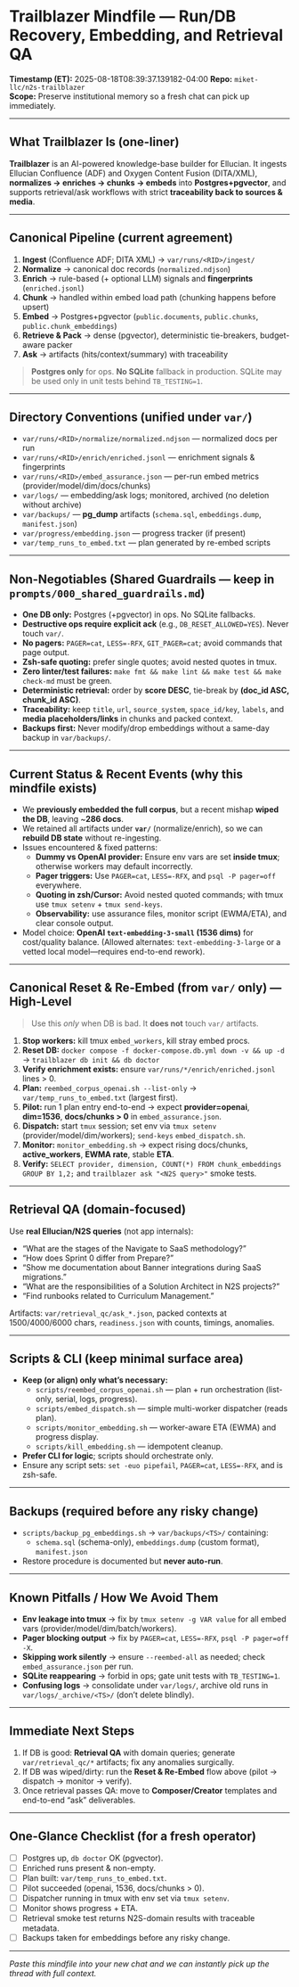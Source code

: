 # Trailblazer Mindfile — Run/DB Recovery, Embedding, and Retrieval QA

**Timestamp (ET):** 2025-08-18T08:39:37.139182-04:00
**Repo:** `miket-llc/n2s-trailblazer`\
**Scope:** Preserve institutional memory so a fresh chat can pick up immediately.

______________________________________________________________________

## What Trailblazer Is (one-liner)

**Trailblazer** is an AI-powered knowledge-base builder for Ellucian. It ingests Ellucian Confluence (ADF) and Oxygen Content Fusion (DITA/XML), **normalizes → enriches → chunks → embeds** into **Postgres+pgvector**, and supports retrieval/ask workflows with strict **traceability back to sources & media**.

______________________________________________________________________

## Canonical Pipeline (current agreement)

1. **Ingest** (Confluence ADF; DITA XML) → `var/runs/<RID>/ingest/`
1. **Normalize** → canonical doc records (`normalized.ndjson`)
1. **Enrich** → rule-based (+ optional LLM) signals and **fingerprints** (`enriched.jsonl`)
1. **Chunk** → handled within embed load path (chunking happens before upsert)
1. **Embed** → Postgres+pgvector (`public.documents`, `public.chunks`, `public.chunk_embeddings`)
1. **Retrieve & Pack** → dense (pgvector), deterministic tie-breakers, budget-aware packer
1. **Ask** → artifacts (hits/context/summary) with traceability

> **Postgres only** for ops. **No SQLite** fallback in production. SQLite may be used only in unit tests behind `TB_TESTING=1`.

______________________________________________________________________

## Directory Conventions (unified under `var/`)

- `var/runs/<RID>/normalize/normalized.ndjson` — normalized docs per run
- `var/runs/<RID>/enrich/enriched.jsonl` — enrichment signals & fingerprints
- `var/runs/<RID>/embed_assurance.json` — per-run embed metrics (provider/model/dim/docs/chunks)
- `var/logs/` — embedding/ask logs; monitored, archived (no deletion without archive)
- `var/backups/` — **pg_dump** artifacts (`schema.sql`, `embeddings.dump`, `manifest.json`)
- `var/progress/embedding.json` — progress tracker (if present)
- `var/temp_runs_to_embed.txt` — plan generated by re-embed scripts

______________________________________________________________________

## Non-Negotiables (Shared Guardrails — keep in `prompts/000_shared_guardrails.md`)

- **One DB only:** Postgres (+pgvector) in ops. No SQLite fallbacks.
- **Destructive ops require explicit ack** (e.g., `DB_RESET_ALLOWED=YES`). Never touch `var/`.
- **No pagers:** `PAGER=cat`, `LESS=-RFX`, `GIT_PAGER=cat`; avoid commands that page output.
- **Zsh-safe quoting:** prefer single quotes; avoid nested quotes in tmux.
- **Zero linter/test failures:** `make fmt && make lint && make test && make check-md` must be green.
- **Deterministic retrieval:** order by **score DESC**, tie-break by **(doc_id ASC, chunk_id ASC)**.
- **Traceability:** keep `title`, `url`, `source_system`, `space_id/key`, `labels`, and **media placeholders/links** in chunks and packed context.
- **Backups first:** Never modify/drop embeddings without a same-day backup in `var/backups/`.

______________________________________________________________________

## Current Status & Recent Events (why this mindfile exists)

- We **previously embedded the full corpus**, but a recent mishap **wiped the DB**, leaving ~**286 docs**.
- We retained all artifacts under **`var/`** (normalize/enrich), so we can **rebuild DB state** without re-ingesting.
- Issues encountered & fixed patterns:
  - **Dummy vs OpenAI provider:** Ensure env vars are set **inside tmux**; otherwise workers may default incorrectly.
  - **Pager triggers:** Use `PAGER=cat`, `LESS=-RFX`, and `psql -P pager=off` everywhere.
  - **Quoting in zsh/Cursor:** Avoid nested quoted commands; with tmux use `tmux setenv` + `tmux send-keys`.
  - **Observability:** use assurance files, monitor script (EWMA/ETA), and clear console output.
- Model choice: **OpenAI `text-embedding-3-small` (1536 dims)** for cost/quality balance. (Allowed alternates: `text-embedding-3-large` or a vetted local model—requires end-to-end rework).

______________________________________________________________________

## Canonical Reset & Re-Embed (from `var/` only) — High-Level

> Use this *only* when DB is bad. It **does not** touch `var/` artifacts.

1. **Stop workers:** kill tmux `embed_workers`, kill stray embed procs.
1. **Reset DB:** `docker compose -f docker-compose.db.yml down -v && up -d` → `trailblazer db init && db doctor`
1. **Verify enrichment exists:** ensure `var/runs/*/enrich/enriched.jsonl` lines > 0.
1. **Plan:** `reembed_corpus_openai.sh --list-only` → `var/temp_runs_to_embed.txt` (largest first).
1. **Pilot:** run 1 plan entry end-to-end → expect **provider=openai**, **dim=1536**, **docs/chunks > 0** in `embed_assurance.json`.
1. **Dispatch:** start `tmux` session; set env via `tmux setenv` (provider/model/dim/workers); `send-keys` `embed_dispatch.sh`.
1. **Monitor:** `monitor_embedding.sh` → expect rising docs/chunks, **active_workers**, **EWMA rate**, stable **ETA**.
1. **Verify:** `SELECT provider, dimension, COUNT(*) FROM chunk_embeddings GROUP BY 1,2;` and `trailblazer ask "<N2S query>"` smoke tests.

______________________________________________________________________

## Retrieval QA (domain-focused)

Use **real Ellucian/N2S queries** (not app internals):

- “What are the stages of the Navigate to SaaS methodology?”
- “How does Sprint 0 differ from Prepare?”
- “Show me documentation about Banner integrations during SaaS migrations.”
- “What are the responsibilities of a Solution Architect in N2S projects?”
- “Find runbooks related to Curriculum Management.”

Artifacts: `var/retrieval_qc/ask_*.json`, packed contexts at 1500/4000/6000 chars, `readiness.json` with counts, timings, anomalies.

______________________________________________________________________

## Scripts & CLI (keep minimal surface area)

- **Keep (or align) only what’s necessary:**
  - `scripts/reembed_corpus_openai.sh` — plan + run orchestration (list-only, serial, logs, progress).
  - `scripts/embed_dispatch.sh` — simple multi-worker dispatcher (reads plan).
  - `scripts/monitor_embedding.sh` — worker-aware ETA (EWMA) and progress display.
  - `scripts/kill_embedding.sh` — idempotent cleanup.
- **Prefer CLI for logic**; scripts should orchestrate only.
- Ensure any script sets: `set -euo pipefail`, `PAGER=cat`, `LESS=-RFX`, and is zsh-safe.

______________________________________________________________________

## Backups (required before any risky change)

- `scripts/backup_pg_embeddings.sh` → `var/backups/<TS>/` containing:
  - `schema.sql` (schema-only), `embeddings.dump` (custom format), `manifest.json`
- Restore procedure is documented but **never auto-run**.

______________________________________________________________________

## Known Pitfalls / How We Avoid Them

- **Env leakage into tmux** → fix by `tmux setenv -g VAR value` for all embed vars (provider/model/dim/batch/workers).
- **Pager blocking output** → fix by `PAGER=cat`, `LESS=-RFX`, `psql -P pager=off -X`.
- **Skipping work silently** → ensure `--reembed-all` as needed; check `embed_assurance.json` per run.
- **SQLite reappearing** → forbid in ops; gate unit tests with `TB_TESTING=1`.
- **Confusing logs** → consolidate under `var/logs/`, archive old runs in `var/logs/_archive/<TS>/` (don’t delete blindly).

______________________________________________________________________

## Immediate Next Steps

1. If DB is good: **Retrieval QA** with domain queries; generate `var/retrieval_qc/*` artifacts; fix any anomalies surgically.
1. If DB was wiped/dirty: run the **Reset & Re-Embed** flow above (pilot → dispatch → monitor → verify).
1. Once retrieval passes QA: move to **Composer/Creator** templates and end-to-end “ask” deliverables.

______________________________________________________________________

## One-Glance Checklist (for a fresh operator)

- [ ] Postgres up, `db doctor` OK (pgvector).
- [ ] Enriched runs present & non-empty.
- [ ] Plan built: `var/temp_runs_to_embed.txt`.
- [ ] Pilot succeeded (openai, 1536, docs/chunks > 0).
- [ ] Dispatcher running in tmux with env set via `tmux setenv`.
- [ ] Monitor shows progress + ETA.
- [ ] Retrieval smoke test returns N2S-domain results with traceable metadata.
- [ ] Backups taken for embeddings before any risky change.

______________________________________________________________________

*Paste this mindfile into your new chat and we can instantly pick up the thread with full context.*
